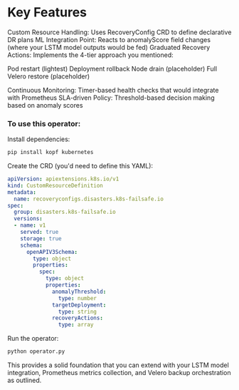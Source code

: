 # Key Features

Custom Resource Handling: Uses RecoveryConfig CRD to define declarative DR plans
ML Integration Point: Reacts to anomalyScore field changes (where your LSTM model outputs would be fed)
Graduated Recovery Actions: Implements the 4-tier approach you mentioned:

Pod restart (lightest)
Deployment rollback
Node drain (placeholder)
Full Velero restore (placeholder)


Continuous Monitoring: Timer-based health checks that would integrate with Prometheus
SLA-driven Policy: Threshold-based decision making based on anomaly scores

### To use this operator:

Install dependencies:
```bash
pip install kopf kubernetes
```

Create the CRD (you'd need to define this YAML):
```yaml
apiVersion: apiextensions.k8s.io/v1
kind: CustomResourceDefinition
metadata:
  name: recoveryconfigs.disasters.k8s-failsafe.io
spec:
  group: disasters.k8s-failsafe.io
  versions:
  - name: v1
    served: true
    storage: true
    schema:
      openAPIV3Schema:
        type: object
        properties:
          spec:
            type: object
            properties:
              anomalyThreshold:
                type: number
              targetDeployment:
                type: string
              recoveryActions:
                type: array
```

Run the operator:

```bash
python operator.py
```
This provides a solid foundation that you can extend with your LSTM model integration, Prometheus metrics collection, and Velero backup orchestration as outlined.
